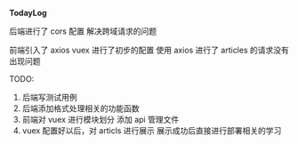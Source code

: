 **TodayLog**

后端进行了 cors 配置 解决跨域请求的问题

前端引入了 axios vuex 进行了初步的配置
使用 axios 进行了 articles 的请求没有出现问题

TODO:

1. 后端写测试用例
2. 后端添加格式处理相关的功能函数
3. 前端对 vuex 进行模块划分 添加 api 管理文件
4. vuex 配置好以后，对 articls 进行展示 展示成功后直接进行部署相关的学习
